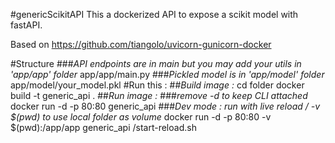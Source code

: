 #genericScikitAPI
This a dockerized API to expose a scikit model with fastAPI.

Based on https://github.com/tiangolo/uvicorn-gunicorn-docker

#Structure 
###*API endpoints are in main but you may add your utils in 'app/app' folder*
app/app/main.py 
###*Pickled model is in 'app/model' folder*
app/model/your_model.pkl
#Run this :
##*Build image :*
cd folder
docker build -t generic_api .
##*Run image :*
###*remove -d to keep CLI attached*
docker run -d -p 80:80 generic_api
###*Dev mode : run with live reload / -v $(pwd) to use local folder as volume*
docker run -d -p 80:80 -v $(pwd):/app/app generic_api /start-reload.sh
